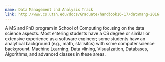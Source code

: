 ```yaml
---
name: Data Management and Analysis Track
link: http://www.cs.utah.edu/docs/Graduate/handbook16-17/datamang-2016-17.pdf
---
```


A MS and PhD program in School of Computing focusing on the data science aspects. Most entering students have a CS degree or similar or extensive experience as a software engineer; some students have an analytical background (e.g., math, statisitcs) with some computer science background. Machine Learning, Data Mining, Visualization, Databases, Algorithms, and advanced classes in these areas.
